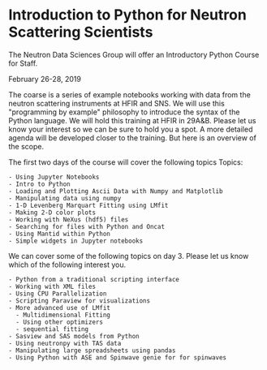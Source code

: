 # Introduction to Python for Neutron Scattering Scientists

The Neutron Data Sciences Group will offer an Introductory Python Course for Staff.

February 26-28, 2019

The coarse is a series of example notebooks working with data from the neutron scattering instruments at HFIR and SNS.  We will use this "programming by example" philosophy to introduce the syntax of the Python language.
We will hold this training at HFIR in 29A&B.  Please let us know your interest so we can be sure to hold you a spot.  A more detailed agenda will be developed closer to the training.  But here is an overview of the scope.

The first two days of the course will cover the following topics
Topics: 

    - Using Jupyter Notebooks
    - Intro to Python
    - Loading and Plotting Ascii Data with Numpy and Matplotlib
    - Manipulating data using numpy
    - 1-D Levenberg Marquart Fitting using LMfit
    - Making 2-D color plots
    - Working with NeXus (hdf5) files
    - Searching for files with Python and Oncat
    - Using Mantid within Python
    - Simple widgets in Jupyter notebooks

We can cover some of the following topics on day 3.  Please let us know which of the following interest you. 

    - Python from a traditional scripting interface
    - Working with XML files
    - Using CPU Parallelization
    - Scripting Paraview for visualizations
    - More advanced use of LMfit  
      - Multidimensional Fitting
      - Using other optimizers
      - sequential fitting
    - Sasview and SAS models from Python
    - Using neutronpy with TAS data
    - Manipulating large spreadsheets using pandas
    - Using Python with ASE and Spinwave genie for for spinwaves
